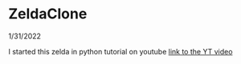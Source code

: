 # ZeldaClone
1/31/2022

I started this zelda in python tutorial on youtube
[link to the YT video](https://www.youtube.com/watch?v=QU1pPzEGrqw&ab_channel=ClearCode)
